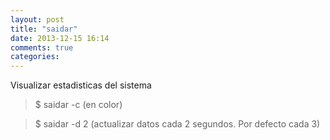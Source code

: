 ```yaml
---
layout: post
title: "saidar"
date: 2013-12-15 16:14
comments: true
categories: 
---
```

Visualizar estadisticas del sistema

>$ saidar -c (en color)

>$ saidar -d 2 (actualizar datos cada 2 segundos. Por defecto cada 3)

